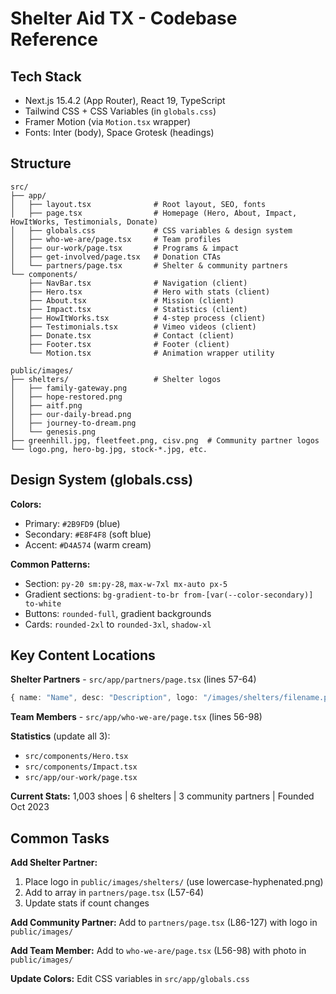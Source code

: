 # Shelter Aid TX - Codebase Reference

## Tech Stack
- Next.js 15.4.2 (App Router), React 19, TypeScript
- Tailwind CSS + CSS Variables (in `globals.css`)
- Framer Motion (via `Motion.tsx` wrapper)
- Fonts: Inter (body), Space Grotesk (headings)

## Structure
```
src/
├── app/
│   ├── layout.tsx              # Root layout, SEO, fonts
│   ├── page.tsx                # Homepage (Hero, About, Impact, HowItWorks, Testimonials, Donate)
│   ├── globals.css             # CSS variables & design system
│   ├── who-we-are/page.tsx     # Team profiles
│   ├── our-work/page.tsx       # Programs & impact
│   ├── get-involved/page.tsx   # Donation CTAs
│   └── partners/page.tsx       # Shelter & community partners
└── components/
    ├── NavBar.tsx              # Navigation (client)
    ├── Hero.tsx                # Hero with stats (client)
    ├── About.tsx               # Mission (client)
    ├── Impact.tsx              # Statistics (client)
    ├── HowItWorks.tsx          # 4-step process (client)
    ├── Testimonials.tsx        # Vimeo videos (client)
    ├── Donate.tsx              # Contact (client)
    ├── Footer.tsx              # Footer (client)
    └── Motion.tsx              # Animation wrapper utility

public/images/
├── shelters/                   # Shelter logos
│   ├── family-gateway.png
│   ├── hope-restored.png
│   ├── aitf.png
│   ├── our-daily-bread.png
│   ├── journey-to-dream.png
│   └── genesis.png
├── greenhill.jpg, fleetfeet.png, cisv.png  # Community partner logos
└── logo.png, hero-bg.jpg, stock-*.jpg, etc.
```

## Design System (globals.css)
**Colors:**
- Primary: `#2B9FD9` (blue)
- Secondary: `#E8F4F8` (soft blue)
- Accent: `#D4A574` (warm cream)

**Common Patterns:**
- Section: `py-20 sm:py-28`, `max-w-7xl mx-auto px-5`
- Gradient sections: `bg-gradient-to-br from-[var(--color-secondary)] to-white`
- Buttons: `rounded-full`, gradient backgrounds
- Cards: `rounded-2xl` to `rounded-3xl`, `shadow-xl`

## Key Content Locations

**Shelter Partners** - `src/app/partners/page.tsx` (lines 57-64)
```typescript
{ name: "Name", desc: "Description", logo: "/images/shelters/filename.png" }
```

**Team Members** - `src/app/who-we-are/page.tsx` (lines 56-98)

**Statistics** (update all 3):
- `src/components/Hero.tsx`
- `src/components/Impact.tsx`
- `src/app/our-work/page.tsx`

**Current Stats:** 1,003 shoes | 6 shelters | 3 community partners | Founded Oct 2023

## Common Tasks

**Add Shelter Partner:**
1. Place logo in `public/images/shelters/` (use lowercase-hyphenated.png)
2. Add to array in `partners/page.tsx` (L57-64)
3. Update stats if count changes

**Add Community Partner:**
Add to `partners/page.tsx` (L86-127) with logo in `public/images/`

**Add Team Member:**
Add to `who-we-are/page.tsx` (L56-98) with photo in `public/images/`

**Update Colors:**
Edit CSS variables in `src/app/globals.css`
